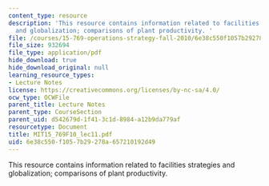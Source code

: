 ```yaml
---
content_type: resource
description: 'This resource contains information related to facilities strategies
  and globalization; comparisons of plant productivity. '
file: /courses/15-769-operations-strategy-fall-2010/6e38c550f1057b29278a657210192d49_MIT15_769F10_lec11.pdf
file_size: 932694
file_type: application/pdf
hide_download: true
hide_download_original: null
learning_resource_types:
- Lecture Notes
license: https://creativecommons.org/licenses/by-nc-sa/4.0/
ocw_type: OCWFile
parent_title: Lecture Notes
parent_type: CourseSection
parent_uid: d542679d-1f41-3c1d-8984-a12b9da779af
resourcetype: Document
title: MIT15_769F10_lec11.pdf
uid: 6e38c550-f105-7b29-278a-657210192d49
---
```

This resource contains information related to facilities strategies and globalization; comparisons of plant productivity. 